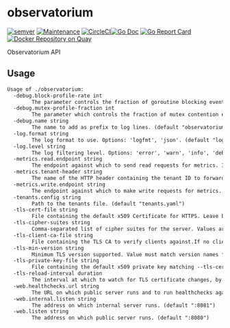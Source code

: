 # observatorium

[![semver](https://img.shields.io/badge/semver--0.0.0-blue.svg?cacheSeconds=2592000)](https://github.com/observatorium/observatorium/releases) [![Maintenance](https://img.shields.io/maintenance/yes/2020.svg)](https://github.com/observatorium/observatorium/commits/master) [![CircleCI](https://circleci.com/gh/observatorium/observatorium.svg?style=svg)](https://circleci.com/gh/observatorium/observatorium)[![Go Doc](https://godoc.org/github.com/observatorium/observatorium?status.svg)](http://godoc.org/github.com/observatorium/observatorium) [![Go Report Card](https://goreportcard.com/badge/github.com/observatorium/observatorium)](https://goreportcard.com/report/github.com/observatorium/observatorium)[![Docker Repository on Quay](https://quay.io/repository/observatorium/observatorium/status "Docker Repository on Quay")](https://quay.io/repository/observatorium/observatorium)

Observatorium API

## Usage

[embedmd]:# (tmp/help.txt)
```txt
Usage of ./observatorium:
  -debug.block-profile-rate int
    	The parameter controls the fraction of goroutine blocking events that are reported in the blocking profile. (default 10)
  -debug.mutex-profile-fraction int
    	The parameter which controls the fraction of mutex contention events that are reported in the mutex profile. (default 10)
  -debug.name string
    	The name to add as prefix to log lines. (default "observatorium")
  -log.format string
    	The log format to use. Options: 'logfmt', 'json'. (default "logfmt")
  -log.level string
    	The log filtering level. Options: 'error', 'warn', 'info', 'debug'. (default "info")
  -metrics.read.endpoint string
    	The endpoint against which to send read requests for metrics. It used as a fallback to 'query.endpoint' and 'query-range.endpoint'.
  -metrics.tenant-header string
    	The name of the HTTP header containing the tenant ID to forward to the metrics upstreams. (default "THANOS-TENANT")
  -metrics.write.endpoint string
    	The endpoint against which to make write requests for metrics.
  -tenants.config string
    	Path to the tenants file. (default "tenants.yaml")
  -tls-cert-file string
    	File containing the default x509 Certificate for HTTPS. Leave blank to disable TLS.
  -tls-cipher-suites string
    	Comma-separated list of cipher suites for the server. Values are from tls package constants (https://golang.org/pkg/crypto/tls/#pkg-constants).If omitted, the default Go cipher suites will be used.Note that TLS 1.3 ciphersuites are not configurable.
  -tls-client-ca-file string
    	File containing the TLS CA to verify clients against.If no client CA is specified, there won't be any client verification on server side.
  -tls-min-version string
    	Minimum TLS version supported. Value must match version names from https://golang.org/pkg/crypto/tls/#pkg-constants. (default "VersionTLS13")
  -tls-private-key-file string
    	File containing the default x509 private key matching --tls-cert-file. Leave blank to disable TLS.
  -tls-reload-interval duration
    	The interval at which to watch for TLS certificate changes, by default set to 1 minute. (default 1m0s)
  -web.healthchecks.url string
    	The URL on which public server runs and to run healthchecks against. (default "http://localhost:8080")
  -web.internal.listen string
    	The address on which internal server runs. (default ":8081")
  -web.listen string
    	The address on which public server runs. (default ":8080")
```
